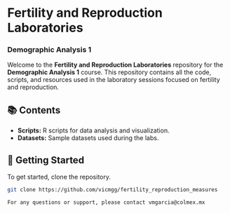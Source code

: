 # Fertility and Reproduction Laboratories
### Demographic Analysis 1

Welcome to the **Fertility and Reproduction Laboratories** repository for the **Demographic Analysis 1** course. This repository contains all the code, scripts, and resources used in the laboratory sessions focused on fertility and reproduction.

## 📚 Contents

- **Scripts:** R scripts for data analysis and visualization.
- **Datasets:** Sample datasets used during the labs.

## 🚀 Getting Started

To get started, clone the repository.

```bash
git clone https://github.com/vicmgg/fertility_reproduction_measures

For any questions or support, please contact vmgarcia@colmex.mx
